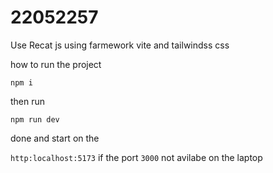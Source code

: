 # 22052257

Use Recat js using farmework vite and tailwindss css

how to run the project

`npm i`

then run 

`npm run dev`

done and start on the 

`http:localhost:5173` if the port `3000` not avilabe on the laptop
